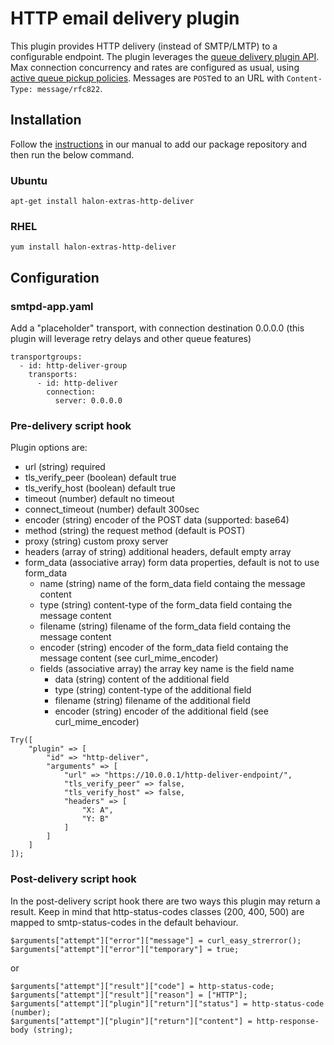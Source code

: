 # HTTP email delivery plugin

This plugin provides HTTP delivery (instead of SMTP/LMTP) to a configurable endpoint.
The plugin leverages the [queue delivery plugin API](https://docs.halon.io/manual/plugins_native.html#id3).
Max connection concurrency and rates are configured as usual, using [active queue pickup policies](https://docs.halon.io/manual/queue.html#queue-pickup-policies).
Messages are `POST`ed to an URL with `Content-Type: message/rfc822`.

## Installation

Follow the [instructions](https://docs.halon.io/manual/comp_install.html#installation) in our manual to add our package repository and then run the below command.

### Ubuntu

```
apt-get install halon-extras-http-deliver
```

### RHEL

```
yum install halon-extras-http-deliver
```

## Configuration

### smtpd-app.yaml

Add a "placeholder" transport, with connection destination 0.0.0.0 (this plugin will leverage retry delays and other queue features)

```
transportgroups:
  - id: http-deliver-group
    transports:
      - id: http-deliver
        connection:
          server: 0.0.0.0
```

### Pre-delivery script hook

Plugin options are:

* url (string) required
* tls_verify_peer (boolean) default true
* tls_verify_host (boolean) default true
* timeout (number) default no timeout
* connect_timeout (number) default 300sec
* encoder (string) encoder of the POST data (supported: base64)
* method (string) the request method (default is POST)
* proxy (string) custom proxy server
* headers (array of string) additional headers, default empty array
* form_data (associative array) form data properties, default is not to use form_data
  * name (string) name of the form_data field containg the message content
  * type (string) content-type of the form_data field containg the message content
  * filename (string) filename of the form_data field containg the message content
  * encoder (string) encoder of the form_data field containg the message content (see curl_mime_encoder)
  * fields (associative array) the array key name is the field name
    * data (string) content of the additional field
    * type (string) content-type of the additional field
    * filename (string) filename of the additional field
    * encoder (string) encoder of the additional field (see curl_mime_encoder)

```
Try([
    "plugin" => [
        "id" => "http-deliver",
        "arguments" => [
            "url" => "https://10.0.0.1/http-deliver-endpoint/",
            "tls_verify_peer" => false,
            "tls_verify_host" => false,
            "headers" => [
                "X: A",
                "Y: B"
            ]
        ]
    ]
]);
```

### Post-delivery script hook

In the post-delivery script hook there are two ways this plugin may return a result. Keep in mind that http-status-codes classes (200, 400, 500) are mapped to smtp-status-codes in the default behaviour.

```
$arguments["attempt"]["error"]["message"] = curl_easy_strerror();
$arguments["attempt"]["error"]["temporary"] = true;
```

or 

```
$arguments["attempt"]["result"]["code"] = http-status-code;
$arguments["attempt"]["result"]["reason"] = ["HTTP"];
$arguments["attempt"]["plugin"]["return"]["status"] = http-status-code (number);
$arguments["attempt"]["plugin"]["return"]["content"] = http-response-body (string);
```
